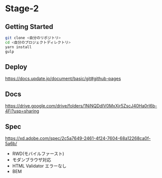 # Stage-2

## Getting Started

```bash
git clone <自分のリポジトリ>
cd <自分のプロジェクトディレクトリ>
yarn install
gulp
```

## Deploy

https://docs.update.jp/document/basic/git#github-pages

## Docs

https://drive.google.com/drive/folders/1NiNQDdlV0MxXjr5ZscJ40Ha0rl6b-4Fi?usp=sharing

## Spec

https://xd.adobe.com/spec/2c5a7649-2461-4f24-7604-68a12268ca0f-5a6b/

- RWD(モバイルファースト)
- モダンブラウザ対応
- HTML Validator エラーなし
- BEM
